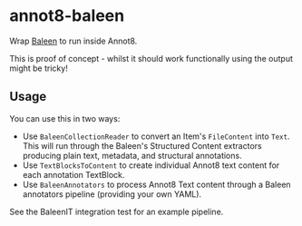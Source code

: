 # annot8-baleen

Wrap [Baleen](http://github.com/dstl/baleen) to run inside Annot8.

This is proof of concept - whilst it should work functionally using the output might be tricky!

## Usage

You can use this in two ways: 

* Use `BaleenCollectionReader` to convert an Item's `FileContent` into `Text`. This will run through the Baleen's Structured Content extractors producing plain text, metadata, and structural annotations.
* Use `TextBlocksToContent` to create individual Annot8 text content for each annotation TextBlock.
* Use `BaleenAnnotators` to process Annot8 Text content through a Baleen annotators pipeline (providing your own YAML).

See the BaleenIT integration test for an example pipeline.



